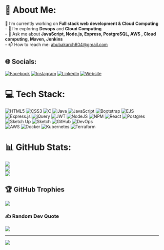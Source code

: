# 💫 About Me:
 🔭 I’m currently working on **Full stack web development & Cloud Computing**<br>- 🌱 I’m exploring **Devops** and **Cloud Computing**<br>- 💬 Ask me about **JavaScript, Node.js, Express, PostgreSQL, AWS , Cloud computing, Maven, Jenkins**<br>- 📫 How to reach me: abubakarch804@gmail.com


## 🌐 Socials:
[![Facebook](https://img.shields.io/badge/Facebook-%231877F2.svg?logo=Facebook&logoColor=white)]((https://www.facebook.com/abubakarch6/)) [![Instagram](https://img.shields.io/badge/Instagram-%23E4405F.svg?logo=Instagram&logoColor=white)]((https://www.instagram.com/abu__bakarch/)) [![LinkedIn](https://img.shields.io/badge/LinkedIn-%230077B5.svg?logo=linkedin&logoColor=white)](https://linkedin.com/in/bakarch) [![Website](https://img.shields.io/badge/Website-%231E90FF.svg?logo=google-chrome&logoColor=white)]((https://bkportfolio.netlify.app/))

# 💻 Tech Stack:
![HTML5](https://img.shields.io/badge/html5-%23E34F26.svg?style=for-the-badge&logo=html5&logoColor=white) ![CSS3](https://img.shields.io/badge/css3-%231572B6.svg?style=for-the-badge&logo=css3&logoColor=white) ![C](https://img.shields.io/badge/c-%2300599C.svg?style=for-the-badge&logo=c&logoColor=white) ![Java](https://img.shields.io/badge/java-%23ED8B00.svg?style=for-the-badge&logo=openjdk&logoColor=white) ![JavaScript](https://img.shields.io/badge/javascript-%23323330.svg?style=for-the-badge&logo=javascript&logoColor=%23F7DF1E) ![Bootstrap](https://img.shields.io/badge/bootstrap-%238511FA.svg?style=for-the-badge&logo=bootstrap&logoColor=white) ![EJS](https://img.shields.io/badge/ejs-%23B4CA65.svg?style=for-the-badge&logo=ejs&logoColor=black) ![Express.js](https://img.shields.io/badge/express.js-%23404d59.svg?style=for-the-badge&logo=express&logoColor=%2361DAFB) ![jQuery](https://img.shields.io/badge/jquery-%230769AD.svg?style=for-the-badge&logo=jquery&logoColor=white) ![JWT](https://img.shields.io/badge/JWT-black?style=for-the-badge&logo=JSON%20web%20tokens) ![NodeJS](https://img.shields.io/badge/node.js-6DA55F?style=for-the-badge&logo=node.js&logoColor=white) ![NPM](https://img.shields.io/badge/NPM-%23CB3837.svg?style=for-the-badge&logo=npm&logoColor=white) ![React](https://img.shields.io/badge/react-%2320232a.svg?style=for-the-badge&logo=react&logoColor=%2361DAFB) ![Postgres](https://img.shields.io/badge/postgres-%23316192.svg?style=for-the-badge&logo=postgresql&logoColor=white) ![Sketch Up](https://img.shields.io/badge/SketchUp-005F9E?style=for-the-badge&logo=sketchup&logoColor=white) ![Sketch](https://img.shields.io/badge/Sketch-FFB387?style=for-the-badge&logo=sketch&logoColor=black) ![GitHub](https://img.shields.io/badge/github-%23121011.svg?style=for-the-badge&logo=github&logoColor=white) ![DevOps](https://img.shields.io/badge/DevOps-0A0A0A?style=for-the-badge&logo=devops&logoColor=white)  
![AWS](https://img.shields.io/badge/AWS-232F3E?style=for-the-badge&logo=amazonaws&logoColor=white)  ![Docker](https://img.shields.io/badge/Docker-2496ED?style=for-the-badge&logo=docker&logoColor=white)  ![Kubernetes](https://img.shields.io/badge/Kubernetes-326CE5?style=for-the-badge&logo=kubernetes&logoColor=white)  ![Terraform](https://img.shields.io/badge/Terraform-7B42BC?style=for-the-badge&logo=terraform&logoColor=white)  

# 📊 GitHub Stats:
![](https://github-readme-stats.vercel.app/api?username=abubakarcd&theme=dark&hide_border=false&include_all_commits=false&count_private=false)<br/>
![](https://github-readme-streak-stats.herokuapp.com/?user=abubakarcd&theme=dark&hide_border=false)<br/>
![](https://github-readme-stats.vercel.app/api/top-langs/?username=abubakarcd&theme=dark&hide_border=false&include_all_commits=false&count_private=false&layout=compact)

## 🏆 GitHub Trophies
![](https://github-profile-trophy.vercel.app/?username=abubakarcd&theme=radical&no-frame=false&no-bg=false&margin-w=4)

### ✍️ Random Dev Quote
![](https://quotes-github-readme.vercel.app/api?type=horizontal&theme=radical)

---
[![](https://visitcount.itsvg.in/api?id=abubakarcd&icon=1&color=0)](https://visitcount.itsvg.in)

<!-- Proudly created with GPRM ( https://gprm.itsvg.in ) -->
